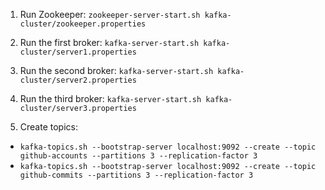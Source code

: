 1. Run Zookeeper:
`zookeeper-server-start.sh kafka-cluster/zookeeper.properties`

2. Run the first broker:
`kafka-server-start.sh kafka-cluster/server1.properties`

3. Run the second broker:
`kafka-server-start.sh kafka-cluster/server2.properties`

4. Run the third broker:
`kafka-server-start.sh kafka-cluster/server3.properties`

5. Create topics:  
- `kafka-topics.sh --bootstrap-server localhost:9092 --create --topic github-accounts --partitions 3 --replication-factor 3`
- `kafka-topics.sh --bootstrap-server localhost:9092 --create --topic github-commits --partitions 3 --replication-factor 3`
